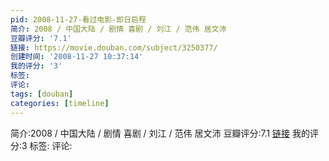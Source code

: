 ```yaml
---
pid: 2008-11-27-看过电影-即日启程
简介: 2008 / 中国大陆 / 剧情 喜剧 / 刘江 / 范伟 居文沛
豆瓣评分: '7.1'
链接: https://movie.douban.com/subject/3250377/
创建时间: '2008-11-27 10:37:14'
我的评分: '3'
标签:
评论:
tags: [douban]
categories: [timeline]
---
```

简介:2008 / 中国大陆 / 剧情 喜剧 / 刘江 / 范伟 居文沛
豆瓣评分:7.1
[链接](https://movie.douban.com/subject/3250377/)
我的评分:3
标签:
评论:
